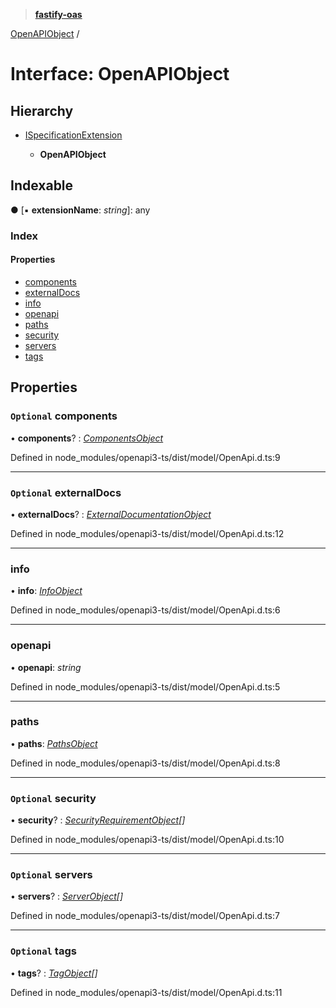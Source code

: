 > **[fastify-oas](../README.md)**

[OpenAPIObject](openapiobject.md) /

# Interface: OpenAPIObject

## Hierarchy

* [ISpecificationExtension](ispecificationextension.md)

  * **OpenAPIObject**

## Indexable

● \[▪ **extensionName**: *string*\]: any

### Index

#### Properties

* [components](openapiobject.md#optional-components)
* [externalDocs](openapiobject.md#optional-externaldocs)
* [info](openapiobject.md#info)
* [openapi](openapiobject.md#openapi)
* [paths](openapiobject.md#paths)
* [security](openapiobject.md#optional-security)
* [servers](openapiobject.md#optional-servers)
* [tags](openapiobject.md#optional-tags)

## Properties

### `Optional` components

• **components**? : *[ComponentsObject](componentsobject.md)*

Defined in node_modules/openapi3-ts/dist/model/OpenApi.d.ts:9

___

### `Optional` externalDocs

• **externalDocs**? : *[ExternalDocumentationObject](externaldocumentationobject.md)*

Defined in node_modules/openapi3-ts/dist/model/OpenApi.d.ts:12

___

###  info

• **info**: *[InfoObject](infoobject.md)*

Defined in node_modules/openapi3-ts/dist/model/OpenApi.d.ts:6

___

###  openapi

• **openapi**: *string*

Defined in node_modules/openapi3-ts/dist/model/OpenApi.d.ts:5

___

###  paths

• **paths**: *[PathsObject](pathsobject.md)*

Defined in node_modules/openapi3-ts/dist/model/OpenApi.d.ts:8

___

### `Optional` security

• **security**? : *[SecurityRequirementObject](securityrequirementobject.md)[]*

Defined in node_modules/openapi3-ts/dist/model/OpenApi.d.ts:10

___

### `Optional` servers

• **servers**? : *[ServerObject](serverobject.md)[]*

Defined in node_modules/openapi3-ts/dist/model/OpenApi.d.ts:7

___

### `Optional` tags

• **tags**? : *[TagObject](tagobject.md)[]*

Defined in node_modules/openapi3-ts/dist/model/OpenApi.d.ts:11